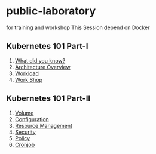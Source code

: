 # public-laboratory
for training and workshop
This Session depend on Docker 

## Kubernetes 101 Part-I
1. [What did you know?](Overview.md)
1. [Architecture Overview](./part-1/Architecture.md)
1. [Workload](./part-1/Workloads.md)
1. [Work Shop](./part-1/workshop.md)

## Kubernetes 101 Part-II
1. [Volume](./part-2/storage.md)
1. [Configuration](./part-2/Configuration.md)
1. [Resource Management](./part-2/resource.md)
1. [Security](./part-2/security.md)
1. [Policy](./part-2/policy.md)
1. [Cronjob](./part-2/cronjob.md)